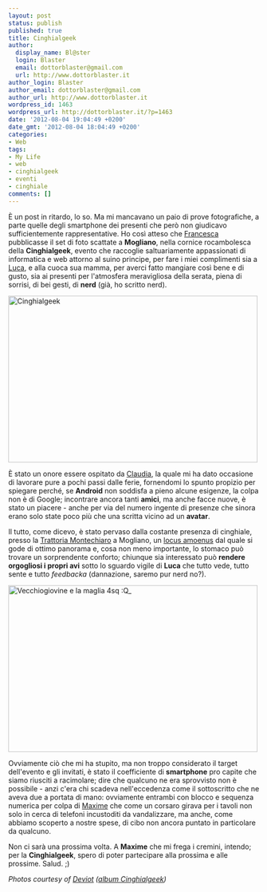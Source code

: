 ```yaml
---
layout: post
status: publish
published: true
title: Cinghialgeek
author:
  display_name: Bl@ster
  login: Blaster
  email: dottorblaster@gmail.com
  url: http://www.dottorblaster.it
author_login: Blaster
author_email: dottorblaster@gmail.com
author_url: http://www.dottorblaster.it
wordpress_id: 1463
wordpress_url: http://dottorblaster.it/?p=1463
date: '2012-08-04 19:04:49 +0200'
date_gmt: '2012-08-04 18:04:49 +0200'
categories:
- Web
tags:
- My Life
- web
- cinghialgeek
- eventi
- cinghiale
comments: []
---
```

<p>È un post in ritardo, lo so. Ma mi mancavano un paio di prove fotografiche, a parte quelle degli smartphone dei presenti che però non giudicavo sufficientemente rappresentative. Ho così atteso che <a href="http://lastagistadellaportaaccount.wordpress.com/">Francesca</a> pubblicasse il set di foto scattate a <strong>Mogliano</strong>, nella cornice rocambolesca della <strong>Cinghialgeek</strong>, evento che raccoglie saltuariamente appassionati di informatica e web attorno al suino principe, per fare i miei complimenti sia a <a href="http://www.vecchiogiovine.it/">Luca</a>, e alla cuoca sua mamma, per averci fatto mangiare così bene e di gusto, sia ai presenti per l'atmosfera meravigliosa della serata, piena di sorrisi, di bei gesti, di <strong>nerd</strong> (già, ho scritto nerd).</p>
<p><img class="aligncenter" title="Cinghialgeek" src="http://farm9.staticflickr.com/8002/7709599512_f3e0b7961b.jpg" alt="Cinghialgeek" width="500" height="334" /></p>
<p>È stato un onore essere ospitato da <a href="http://claudiappi.wordpress.com/">Claudia</a>, la quale mi ha dato occasione di lavorare pure a pochi passi dalle ferie, fornendomi lo spunto propizio per spiegare perché, se <strong>Android</strong> non soddisfa a pieno alcune esigenze, la colpa non è di Google; incontrare ancora tanti <strong>amici</strong>, ma anche facce nuove, è stato un piacere - anche per via del numero ingente di presenze che sinora erano solo state poco più che una scritta vicino ad un <strong>avatar</strong>.</p>
<p>Il tutto, come dicevo, è stato pervaso dalla costante presenza di cinghiale, presso la <a href="http://www.montechiaro.net/index_ita.html">Trattoria Montechiaro</a> a Mogliano, un <a href="http://it.wikipedia.org/wiki/Locus_amoenus">locus amoenus</a> dal quale si gode di ottimo panorama e, cosa non meno importante, lo stomaco può trovare un sorprendente conforto; chiunque sia interessato può <strong>rendere orgogliosi i propri avi</strong> sotto lo sguardo vigile di <strong>Luca</strong> che tutto vede, tutto sente e tutto <em>feedbacka</em> (dannazione, saremo pur nerd no?).</p>
<p><img class="aligncenter" title="Cinghialgeek" src="http://farm9.staticflickr.com/8143/7709614658_b565aedd79.jpg" alt="Vecchiogiovine e la maglia 4sq :Q_" width="500" height="334" /></p>
<p>Ovviamente ciò che mi ha stupito, ma non troppo considerato il target dell'evento e gli invitati, è stato il coefficiente di <strong>smartphone</strong> pro capite che siamo riusciti a racimolare; dire che qualcuno ne era sprovvisto non è possibile - anzi c'era chi scadeva nell'eccedenza come il sottoscritto che ne aveva due a portata di mano: ovviamente entrambi con blocco e sequenza numerica per colpa di <a href="http://www.pensierineccesso.it/">Maxime</a> che come un corsaro girava per i tavoli non solo in cerca di telefoni incustoditi da vandalizzare, ma anche, come abbiamo scoperto a nostre spese, di cibo non ancora puntato in particolare da qualcuno.</p>
<p>Non ci sarà una prossima volta. A <strong>Maxime</strong> che mi frega i cremini, intendo; per la <strong>Cinghialgeek</strong>, spero di poter partecipare alla prossima e alle prossime. Salud. ;)</p>
<p><em>Photos courtesy of <a href="http://www.flickr.com/photos/_deviot_">Deviot</a> (<a href="http://www.flickr.com/photos/_deviot_/sets/72157630896049258/with/7709599512/">album Cinghialgeek</a>)</em></p>

